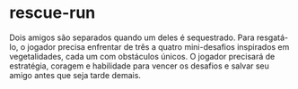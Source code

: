 # rescue-run
Dois amigos são separados quando um deles é sequestrado. 
Para resgatá-lo, o jogador precisa enfrentar de três a quatro mini-desafios inspirados em vegetalidades, cada um com obstáculos únicos.
O jogador precisará de estratégia, coragem e habilidade para vencer os desafios e salvar seu amigo antes que seja tarde demais.
